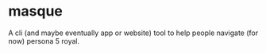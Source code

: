 # masque
A cli (and maybe eventually app or website) tool to help people navigate (for now) persona 5 royal.
